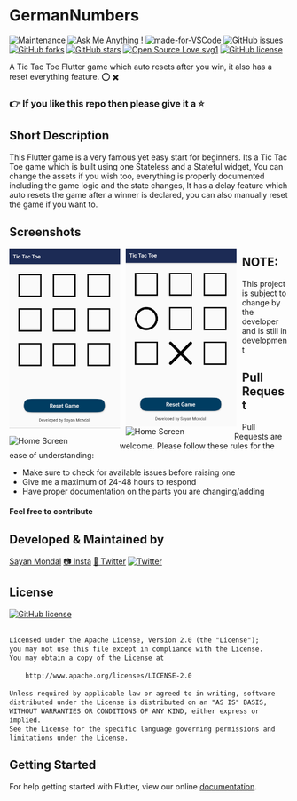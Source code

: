 # GermanNumbers
[![Maintenance](https://img.shields.io/badge/Maintained%3F-yes-green.svg)](https://GitHub.com/Naereen/StrapDown.js/graphs/commit-activity) [![Ask Me Anything !](https://img.shields.io/badge/Ask%20me-anything-1abc9c.svg)](https://GitHub.com/Naereen/ama) [![made-for-VSCode](https://img.shields.io/badge/Made%20for-VSCode-1f425f.svg)](https://code.visualstudio.com/) [![GitHub issues](https://img.shields.io/github/issues/S-ayanide/Flutter-TicTacToe.svg?style=plastic)](https://github.com/S-ayanide/Flutter-TicTacToe/issues)
[![GitHub forks](https://img.shields.io/github/forks/S-ayanide/Flutter-TicTacToe.svg?style=social)](https://github.com/S-ayanide/Flutter-TicTacToe/network) [![GitHub stars](https://img.shields.io/github/stars/S-ayanide/Flutter-TicTacToe.svg?style=social)](https://github.com/S-ayanide/Flutter-TicTacToe/stargazers) [![Open Source Love svg1](https://badges.frapsoft.com/os/v1/open-source.svg?v=103)](https://github.com/ellerbrock/open-source-badges/)
[![GitHub license](https://img.shields.io/github/license/S-ayanide/Flutter-TicTacToe.svg?style=popout-square)](https://github.com/S-ayanide/Flutter-TicTacToe/blob/master/LICENSE)

A Tic Tac Toe Flutter game which auto resets after you win, it also has a reset everything feature. ⭕️ ✖️
### 👉 If you like this repo then please give it a ⭐️

## Short Description
This Flutter game is a very famous yet easy start for beginners. Its a Tic Tac Toe game which is built using one Stateless and a Stateful widget, You can change the assets if you wish too, everything is properly documented including the game logic and the state changes, It has a delay feature which auto resets the game after a winner is declared, you can also manually reset the game if you want to.

## Screenshots
<img src="images/Capture1.PNG"
     alt="Home Screen"
     style="float: left; margin-right: 10px;"
     width="200"/> <img src="images/Capture2.PNG"
     alt="Home Screen"
     style="float: left; margin-right: 10px;"
     width="200"/> <img src="https://media.giphy.com/media/g4M22Wl29fexgv34g7/200w_d.gif"
     alt="Home Screen"
     style="float: left; margin-right: 10px;"
     width="186"/> <img src="https://media.giphy.com/media/pzdFUO8zPdUhVMpWeX/200w_d.gif"
     alt="Home Screen"
     style="float: left; margin-right: 10px;"
     width="189"/> 
     
## NOTE:
This project is subject to change by the developer and is still in development

## Pull Request

Pull Requests are welcome. Please follow these rules for the ease of understanding:
* Make sure to check for available issues before raising one
* Give me a maximum of 24-48 hours to respond
* Have proper documentation on the parts you are changing/adding

#### Feel free to contribute

## Developed & Maintained by
[Sayan Mondal](https://github.com/S-ayanide) 
[📷 Insta](https://www.instagram.com/s_ayanide/)
[🐤 Twitter](https://www.instagram.com/s_ayanide/) [![Twitter](https://img.shields.io/twitter/url/https/github.com/S-ayanide/Flutter-TicTacToe.svg?style=social)](https://twitter.com/intent/tweet?text=Wow:&url=https%3A%2F%2Fgithub.com%2FS-ayanide%2FFlutter-TicTacToe)

## License 
[![GitHub license](https://img.shields.io/github/license/S-ayanide/Flutter-TicTacToe.svg?style=for-the-badge)](https://github.com/S-ayanide/Flutter-TicTacToe/blob/master/LICENSE)
```Copyright 2019 Sayan Mondal

Licensed under the Apache License, Version 2.0 (the "License");
you may not use this file except in compliance with the License.
You may obtain a copy of the License at

    http://www.apache.org/licenses/LICENSE-2.0

Unless required by applicable law or agreed to in writing, software
distributed under the License is distributed on an "AS IS" BASIS,
WITHOUT WARRANTIES OR CONDITIONS OF ANY KIND, either express or implied.
See the License for the specific language governing permissions and
limitations under the License.
```

## Getting Started
For help getting started with Flutter, view our online [documentation](https://flutter.dev/docs).
